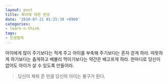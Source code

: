 ```yaml
---
layout: post
title: 육아에 대한 반성
date: '2010-07-21 01:25:38 +0900'
categories:
- learn-n-think
tags:
- 인생철학
---
```

아이에게 많이 주기보다는 적게 주고 아이를 부축해 주기보다는 혼자 걷게 하라. 따뜻하게 하기보다는 춥게하고 배불리 먹이기보다는 약간은 배고프게 하라. 한마디로 당신이 없어도 아이가 살 수 있도록 만들어라.

> 당신이 채워 준 만큼 당신의 아이는 불구가 된다.
